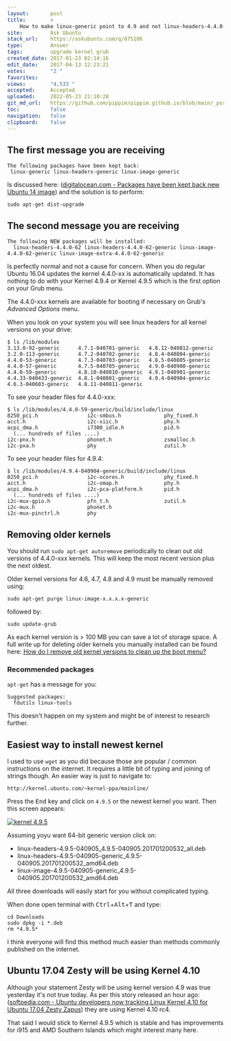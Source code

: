 ```yaml
---
layout:       post
title:        >
    How to make linux-generic point to 4.9 and not linux-headers-4.4.0-62 after kernel upgrade from 4.4 to 4.9?
site:         Ask Ubuntu
stack_url:    https://askubuntu.com/q/875106
type:         Answer
tags:         upgrade kernel grub
created_date: 2017-01-23 02:14:16
edit_date:    2017-04-13 12:23:21
votes:        "2 "
favorites:    
views:        "4,533 "
accepted:     Accepted
uploaded:     2022-05-23 21:10:28
git_md_url:   https://github.com/pippim/pippim.github.io/blob/main/_posts/2017/2017-01-23-How-to-make-linux-generic-point-to-4.9-and-not-linux-headers-4.4.0-62-after-kernel-upgrade-from-4.4-to-4.9_.md
toc:          false
navigation:   false
clipboard:    false
---
```


## The first message you are receiving

``` 
The following packages have been kept back:
 linux-generic linux-headers-generic linux-image-generic
```

Is discussed here: ([digitalocean.com - Packages have been kept back new Ubuntu 14 image][1]) and the solution is to perform:

``` 
sudo apt-get dist-upgrade
```

## The second message you are receiving

``` 
The following NEW packages will be installed:
  linux-headers-4.4.0-62 linux-headers-4.4.0-62-generic linux-image-4.4.0-62-generic linux-image-extra-4.4.0-62-generic
```

Is perfectly normal and not a cause for concern. When you do regular Ubuntu 16.04 updates the kernel 4.4.0-xx is automatically updated. It has nothing to do with your Kernel 4.9.4 or Kernel 4.9.5 which is the first option on your Grub menu.

The 4.4.0-xxx kernels are available for booting if necessary on Grub's *Advanced Options* menu.

When you look on your system you will see linux headers for all kernel versions on your drive:

``` 
$ ls /lib/modules
3.13.0-92-generic      4.7.1-040701-generic   4.8.12-040812-generic
3.2.0-113-generic      4.7.2-040702-generic   4.8.4-040804-generic
4.4.0-53-generic       4.7.3-040703-generic   4.8.5-040805-generic
4.4.0-57-generic       4.7.5-040705-generic   4.9.0-040900-generic
4.4.0-59-generic       4.8.10-040810-generic  4.9.1-040901-generic
4.4.33-040433-generic  4.8.1-040801-generic   4.9.4-040904-generic
4.6.3-040603-generic   4.8.11-040811-generic
```

To see your header files for 4.4.0-xxx:

``` 
$ ls /lib/modules/4.4.0-59-generic/build/include/linux
8250_pci.h                i2c-smbus.h              phy_fixed.h
acct.h                    i2c-xiic.h               phy.h
acpi_dma.h                i7300_idle.h             pid.h
  (... hundreds of files ....)
i2c-pnx.h                 phonet.h                 zsmalloc.h
i2c-pxa.h                 phy                      zutil.h
```

To see your header files for 4.9.4:

``` 
$ ls /lib/modules/4.9.4-040904-generic/build/include/linux
8250_pci.h                i2c-ocores.h             phy_fixed.h
acct.h                    i2c-omap.h               phy.h
acpi_dma.h                i2c-pca-platform.h       pid.h
  (... hundreds of files ....)
i2c-mux-gpio.h            pfn_t.h                  zutil.h
i2c-mux.h                 phonet.h
i2c-mux-pinctrl.h         phy
```

## Removing older kernels

You should run `sudo apt-get autoremove` periodically to clean out old versions of 4.4.0-xxx kernels. This will keep the most recent version plus the next oldest.

Older kernel versions for 4.6, 4.7, 4.8 and 4.9 must be manually removed using:

``` 
sudo apt-get purge linux-image-x.x.x.x-generic
```

followed by:

``` 
sudo update-grub
```

As each kernel version is > 100 MB you can save a lot of storage space. A full write up for deleting older kernels you manually installed can be found here: [How do I remove old kernel versions to clean up the boot menu?][2]

### Recommended packages

`apt-get` has a message for you:

``` 
Suggested packages:
  fdutils linux-tools
```

This doesn't happen on my system and might be of interest to research further.

## Easiest way to install newest kernel

I used to use `wget` as you did because those are popular / common instructions on the internet. It requires a little bit of typing and joining of strings though. An easier way is just to navigate to:

``` 
http://kernel.ubuntu.com/~kernel-ppa/mainline/
```

Press the <kbd>End</kbd> key and click on `4.9.5` or the newest kernel you want. Then this screen appears:

[![kernel 4.9.5][3]][3]

Assuming yoyu want 64-bit generic version click on:

 - linux-headers-4.9.5-040905_4.9.5-040905.201701200532_all.deb
 - linux-headers-4.9.5-040905-generic_4.9.5-040905.201701200532_amd64.deb
 - linux-image-4.9.5-040905-generic_4.9.5-040905.201701200532_amd64.deb

All three downloads will easily start for you without complicated typing.

When done open terminal with <kbd>Ctrl</kbd>+<kbd>Alt</kbd>+<kbd>T</kbd> and type:

``` 
cd Downloads
sudo dpkg -i *.deb
rm *4.9.5*
```

I think everyone will find this method much easier than methods commonly published on the internet.

## Ubuntu 17.04 Zesty will be using Kernel 4.10

Although your statement Zesty will be using kernel version 4.9 was true yesterday it's not true today. As per this story released an hour ago: ([softpedia.com - Ubuntu developers now tracking Linux Kernel 4.10 for Ubuntu 17.04 Zesty Zapus][4]) they are using Kernel 4.10 rc4.

That said I would stick to Kernel 4.9.5 which is stable and has improvements for i915 and AMD Southern Islands which might interest many here.


  [1]: https://www.digitalocean.com/community/questions/packages-have-been-kept-back-new-ubuntu-14-image
  [2]: https://askubuntu.com/questions/2793/how-do-i-remove-old-kernel-versions-to-clean-up-the-boot-menu
  [3]: https://i.stack.imgur.com/qRmNl.png
  [4]: http://news.softpedia.com/news/ubuntu-developers-now-tracking-linux-kernel-4-10-for-ubuntu-17-04-zesty-zapus-512081.shtml
